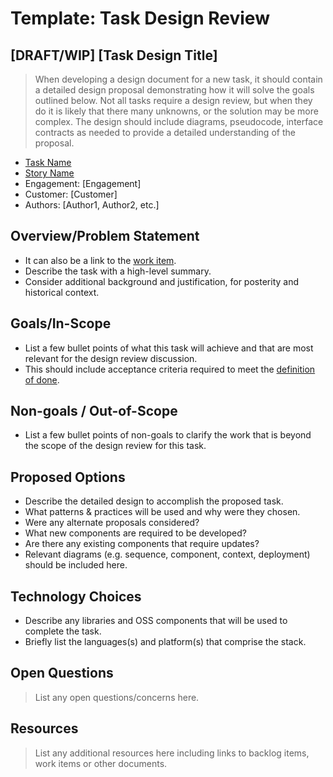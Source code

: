 # Template: Task Design Review

## [DRAFT/WIP] [Task Design Title]

> When developing a design document for a new task, it should contain a detailed design proposal demonstrating how it will solve the goals outlined below.
> Not all tasks require a design review, but when they do it is likely that there many unknowns, or the solution may be more complex.
> The design should include diagrams, pseudocode, interface contracts as needed to provide a detailed understanding of the proposal.

* [Task Name](http://link-to-task-work-item)
* [Story Name](http://link-to-story-work-item)
* Engagement: [Engagement]
* Customer: [Customer]
* Authors: [Author1, Author2, etc.]

## Overview/Problem Statement

* It can also be a link to the [work item](http://link-to-task-work-item).
* Describe the task with a high-level summary.
* Consider additional background and justification, for posterity and historical context.

## Goals/In-Scope

* List a few bullet points of what this task will achieve and that are most relevant for the design review discussion.
* This should include acceptance criteria required to meet the [definition of done](../../../../agile-development/team-agreements/definition-of-done.md).

## Non-goals / Out-of-Scope

* List a few bullet points of non-goals to clarify the work that is beyond the scope of the design review for this task.

## Proposed Options

* Describe the detailed design to accomplish the proposed task.
* What patterns & practices will be used and why were they chosen.
* Were any alternate proposals considered?
* What new components are required to be developed?
* Are there any existing components that require updates?
* Relevant diagrams (e.g. sequence, component, context, deployment) should be included here.

## Technology Choices

* Describe any libraries and OSS components that will be used to complete the task.
* Briefly list the languages(s) and platform(s) that comprise the stack.

## Open Questions

> List any open questions/concerns here.

## Resources

> List any additional resources here including links to backlog items, work items or other documents.
